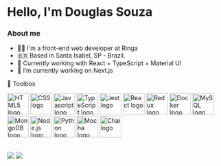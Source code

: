 # Hello, I'm Douglas Souza

### About me
* :technologist: I'm a front-end web developer at Ringa
* :brazil: Based in Santa Isabel, SP - Brazil.
* :briefcase: Currently working with React + TypeScript + Material UI
* 🔭 I’m currently working on Next.js

🧰 Toolbox

<img src="https://cdn.worldvectorlogo.com/logos/html-1.svg" alt="HTML5 logo" width="50px" height="50px" /> <img src="https://cdn.worldvectorlogo.com/logos/css-3.svg" alt="CSS logo" width="50px" height="50px" /> <img src="https://cdn.worldvectorlogo.com/logos/logo-javascript.svg" alt="Javascript logo" width="50px" height="50px" /> <img src="https://cdn.worldvectorlogo.com/logos/typescript.svg" alt="TypeScript logo" width="50px" height="50px" /> <img src="https://cdn.worldvectorlogo.com/logos/jest-2.svg" alt="Jest logo" width="50px" height="50px" /> <img src="https://cdn.worldvectorlogo.com/logos/react-2.svg" alt="React logo" width="50px" height="50px" /> <img src="https://cdn.worldvectorlogo.com/logos/redux.svg" alt="Redux logo" width="50px" height="50px" /> <img src="https://cdn.worldvectorlogo.com/logos/docker.svg" alt="Docker logo" width="50px" height="50px" /> <img src="https://cdn.worldvectorlogo.com/logos/mysql-6.svg" alt="MySQL logo" width="50px" height="50px" /> <img src="https://cdn.worldvectorlogo.com/logos/mongodb-icon-1.svg" alt="MongoDB logo" width="50px" height="50px" /> <img src="https://cdn.worldvectorlogo.com/logos/nodejs-1.svg" alt="Node.js logo" width="50px" height="50px" /> <img src="https://cdn.worldvectorlogo.com/logos/python-5.svg" alt="Python logo" width="50px" height="50px" /> <img src="https://cdn.worldvectorlogo.com/logos/mocha-1.svg" alt="Mocha logo" width="50px" height="50px" /> <img src="https://cdn.worldvectorlogo.com/logos/chai.svg" alt="Chai logo" width="50px" height="50px" />

<br>

<div>
  <img src="https://github-readme-stats.vercel.app/api?username=douglas-ssouza&show_icons=true&theme=dark" />
  <img src="https://github-readme-stats.vercel.app/api/top-langs/?username=douglas-ssouza&layout=compact&theme=dark" />
</div>






<!--
**douglas-ssouza/douglas-ssouza** is a ✨ _special_ ✨ repository because its `README.md` (this file) appears on your GitHub profile.

Here are some ideas to get you started:

- 🔭 I’m currently working on ...
- 🌱 I’m currently learning ...
- 👯 I’m looking to collaborate on ...
- 🤔 I’m looking for help with ...
- 💬 Ask me about ...
- 📫 How to reach me: ...
- 😄 Pronouns: ...
- ⚡ Fun fact: ...
-->
